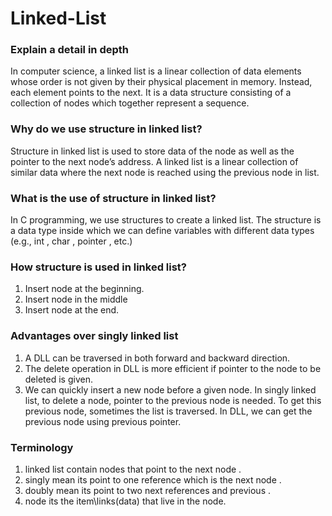 # Linked-List


### Explain a detail in depth
 In computer science, a linked list is a linear collection of data elements whose order is not given by their physical placement in memory. Instead, each element points to the next. It is a data structure consisting of a collection of nodes which together represent a sequence.  

### Why do we use structure in linked list?
 Structure in linked list is used to store data of the node as well as the pointer to the next node’s address. A linked list is a linear collection of similar data where the next node is reached using the previous node in list.

### What is the use of structure in linked list?
 In C programming, we use structures to create a linked list. The structure is a data type inside which we can define variables with different data types (e.g., int , char , pointer , etc.)

### How structure is used in linked list?
1. Insert node at the beginning.
2. Insert node in the middle
3. Insert node at the end.


### Advantages over singly linked list 
1. A DLL can be traversed in both forward and backward direction.
2. The delete operation in DLL is more efficient if pointer to the node to be deleted is given. 
3. We can quickly insert a new node before a given node. In singly linked list, to delete a node, pointer to the previous node is needed. To get this previous node, sometimes the list is traversed. In DLL, we can get the previous node using previous pointer.



### Terminology
1. linked list contain nodes that point to the next node .
2. singly mean its point to one reference which is the next node .
3. doubly mean its point to two next references and previous .
4. node its the item\links(data) that live in the node.